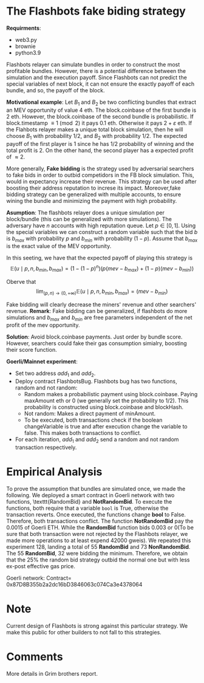 # The Flashbots fake biding strategy



**Requirments**:
- web3.py
- brownie
- python3.9



Flashbots relayer can simulate bundles in order to construct the most profitable bundles. However, 
there is a potential difference between the simulation and the execution payoff. Since Flashbots can not predict the special variables of next block, it can not ensure the exactly payoff of each bundle, and so, the payoff of the block.

**Motivational example**: Let $B_1$ and $B_2$ be two conflicting bundles that extract an MEV opportunity of value $4$ eth. The block.coinbase of the first bundle is $2$ eth. However, the block.coinbase of the second bundle is probabilistic. If block.timestamp $\equiv 1\pmod{2}$ it pays $0.1$ eth. Otherwise it pays $2+\varepsilon$ eth. If the Flahbots relayer makes a unique total block simulation, then he will choose $B_1$ with probability $1/2$, and $B_2$ with probability $1/2$. The expected payoff of the first player is $1$ since he has $1/2$ probability of winning and the total profit is $2$. On the other hand, the second player has a expected profit of $\approx 2$. 

More generally, **Fake bidding** is the strategy used by adversarial searchers to fake bids in order to outbid competidors in the FB block simulation. This, would in expectancy increase their revenue. This strategy can be used after boosting their address reputation to increse its impact. Moreover,fake bidding strategy can be generalized with multiple accounts, to ensure wining the bundle and minimizing the payment with high probability.

**Asumption**: The flashbots relayer does a unique simulation per block/bundle (this can be generalized with more simulations). The adversary have $n$ accounts with high reputation queue. Let $p\in [0,1]$. 
Using the special variables we can construct a random variable such that the bid $b$ is $b_{max}$ with probability $p$ and $b_{min}$ with probability $(1-p)$. Assume that $b_{max}$ is the exact value of the MEV opportunity.

In this seeting, we have that the expected payoff of playing this strategy is 
$$\mathbb E(u\mid p,n,b_{min},b_{max})=(1-(1-p)^n)(p(mev-b_{max})+(1-p)(mev-b_{min}))$$

Oberve that 
$$\lim_{(p,n)\rightarrow(0,+\infty)}\mathbb E(u \mid p,n,b_{min},b_{max})=(mev-b_{min})$$

Fake bidding will clearly decrease the miners' revenue and other searchers' revenue. 
**Remark**: Fake bidding can be generalized, if flashbots do more simulations and $b_{max}$ and $b_{min}$ are free parameters independent of the net profit of the mev opportunity. 


**Solution**: Avoid block.coinbase payments. Just order by bundle score. However, searchers could fake their gas consumption simialry, boosting their score function.

**Goerli/Mainnet experiment**:
- Set two address $add_1$ and $add_2$.
- Deploy contract FlashbotsBug. Flashbots bug has two functions, random and not random:
  - Random makes a probabilistic payment using block.coinbase. Paying maxAmount eth or 0 (we generally set the probability to $1/2$). This probability is constructed using block.coinbase and blockHash.
  - Not random: Makes a direct payment of minAmount.
  - To be executed, both transactions check if the boolean changeVariable is true and after execution change the variable to false. This makes both transactions to conflict.
- For each iteration, $add_1$ and $add_2$ send a random and not random transaction respectively.

# Empirical Analysis


To prove the assumption that bundles are simulated once, we made the following. We deployed a smart contract in Goerli network with two functions, \texttt{RandomBid} and **NotRandomBid**. To execute the functions, both require that a variable $\texttt{bool}$ is True, otherwise the transaction reverts. Once executed, the functions change **bool** to False. Therefore, both transactions conflict. The function **NotRandomBid** pay the 0.0015 of Goerli ETH. While the **RandomBid** function bids 0.003 or 0(To be sure that both transaction were not rejected by the Flashbots relayer, we made more operations to at least expend 42000 gweis). We repeated this experiment $128$, landing a total of $55$ **RandomBid** and $73$ **NonRandomBid**. The $55$ **RandomBid**, $32$ were bidding the minimum. Therefore, we obtain that the $25\%$ the random bid strategy outbid the normal one but with less ex-post effective gas price.

Goerli network:
Contract= 0x87D8B355b2a2dc16bD3846063c074Ca3e4378064

# Note
Current design of Flashbots is strong against this particular strategy. We make this public for other builders to not fall to this strategies.

# Comments
More details in Grim brothers report.
